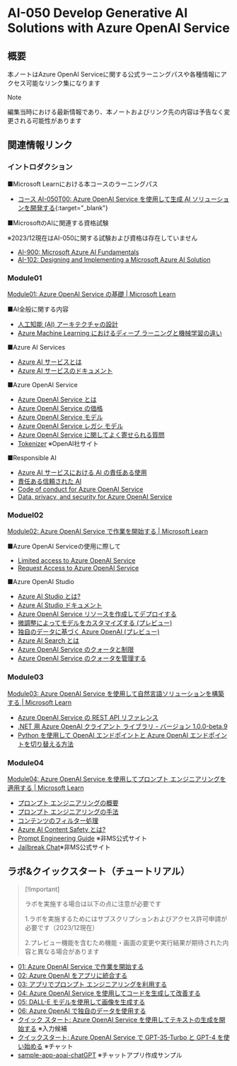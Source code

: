 # AI-050 Develop Generative AI Solutions with Azure OpenAI Service

## 概要

本ノートはAzure OpenAI Serviceに関する公式ラーニングパスや各種情報にアクセス可能なリンク集になります

> [!Note]
>
>  編集当時における最新情報であり、本ノートおよびリンク先の内容は予告なく変更される可能性があります

## 関連情報リンク

### イントロダクション

■Microsoft Learnにおける本コースのラーニングパス

- [コース AI-050T00: Azure OpenAI Service を使用して生成 AI ソリューションを開発する](https://learn.microsoft.com/ja-jp/training/courses/ai-050t00){:target="_blank"}

■MicrosoftのAIに関連する資格試験

※2023/12現在はAI-050に関する試験および資格は存在していません

- [AI-900: Microsoft Azure AI Fundamentals](https://learn.microsoft.com/ja-jp/credentials/certifications/exams/ai-900/)
- [AI-102: Designing and Implementing a Microsoft Azure AI Solution](https://learn.microsoft.com/ja-jp/credentials/certifications/exams/ai-102/)

### Module01

[Module01: Azure OpenAI Service の基礎 | Microsoft Learn](https://learn.microsoft.com/ja-jp/training/modules/explore-azure-openai/)

■AI全般に関する内容

- [人工知能 (AI) アーキテクチャの設計](https://learn.microsoft.com/ja-jp/azure/architecture/ai-ml/)
- [Azure Machine Learning におけるディープ ラーニングと機械学習の違い](https://learn.microsoft.com/ja-jp/azure/machine-learning/concept-deep-learning-vs-machine-learning?view=azureml-api-2)

■Azure AI Services

- [Azure AI サービスとは](https://learn.microsoft.com/ja-jp/azure/ai-services/what-are-ai-services)
- [Azure AI サービスのドキュメント](https://learn.microsoft.com/ja-jp/azure/ai-services/)

■Azure OpenAI Service

- [Azure OpenAI Service とは](https://learn.microsoft.com/ja-jp/azure/ai-services/openai/overview)
- [Azure OpenAI Service の価格](https://azure.microsoft.com/ja-jp/pricing/details/cognitive-services/openai-service/)
- [Azure OpenAI Service モデル](https://learn.microsoft.com/ja-jp/azure/ai-services/openai/concepts/models)
- [Azure OpenAI Service レガシ モデル](https://learn.microsoft.com/ja-jp/azure/ai-services/openai/concepts/legacy-models)
- [Azure OpenAI Service に関してよく寄せられる質問](https://learn.microsoft.com/ja-jp/azure/ai-services/openai/faq)
- [Tokenizer](https://platform.openai.com/tokenizer) ※OpenAI社サイト

■Responsible AI

- [Azure AI サービスにおける AI の責任ある使用](https://learn.microsoft.com/ja-jp/azure/ai-services/responsible-use-of-ai-overview)
- [責任ある信頼された AI](https://learn.microsoft.com/ja-jp/azure/cloud-adoption-framework/innovate/best-practices/trusted-ai)
- [Code of conduct for Azure OpenAI Service](https://learn.microsoft.com/en-us/legal/cognitive-services/openai/code-of-conduct)
- [Data, privacy, and security for Azure OpenAI Service](https://learn.microsoft.com/en-us/legal/cognitive-services/openai/data-privacy)

### Moduel02

[Module02: Azure OpenAI Service で作業を開始する | Microsoft Learn](https://learn.microsoft.com/ja-jp/training/modules/get-started-openai/)

■Azure OpenAI Serviceの使用に際して

- [Limited access to Azure OpenAI Service](https://learn.microsoft.com/ja-jp/legal/cognitive-services/openai/limited-access)
- [Request Access to Azure OpenAI Service](https://aka.ms/oai/access)

■Azure OpenAI Studio

- [Azure AI Studio とは?](https://learn.microsoft.com/ja-jp/azure/ai-studio/what-is-ai-studio?tabs=home)
- [Azure AI Studio ドキュメント](https://learn.microsoft.com/ja-jp/azure/ai-studio/)
- [Azure OpenAI Service リソースを作成してデプロイする](https://learn.microsoft.com/ja-jp/azure/ai-services/openai/how-to/create-resource?pivots=web-portal)
- [微調整によってモデルをカスタマイズする (プレビュー)](https://learn.microsoft.com/ja-jp/azure/ai-services/openai/how-to/fine-tuning?pivots=programming-language-studio&tabs=turbo)
- [独自のデータに基づく Azure OpenAI (プレビュー)](https://learn.microsoft.com/ja-jp/azure/ai-services/openai/concepts/use-your-data?tabs=ai-search)
- [Azure AI Search とは](https://learn.microsoft.com/ja-jp/azure/search/search-what-is-azure-search)
- [Azure OpenAI Service のクォータと制限](https://learn.microsoft.com/ja-jp/azure/ai-services/openai/quotas-limits)
- [Azure OpenAI Service のクォータを管理する](https://learn.microsoft.com/ja-jp/azure/ai-services/openai/how-to/quota)

### Module03

[Module03: Azure OpenAI Service を使用して自然言語ソリューションを構築する | Microsoft Learn](https://learn.microsoft.com/ja-jp/training/modules/build-language-solution-azure-openai/)

- [Azure OpenAI Service の REST API リファレンス](https://learn.microsoft.com/ja-jp/azure/ai-services/openai/reference)
- [.NET 用 Azure OpenAI クライアント ライブラリ - バージョン 1.0.0-beta.9](https://learn.microsoft.com/ja-jp/dotnet/api/overview/azure/ai.openai-readme?view=azure-dotnet-preview)
- [Python を使用して OpenAI エンドポイントと Azure OpenAI エンドポイントを切り替える方法](https://learn.microsoft.com/ja-jp/azure/ai-services/openai/how-to/switching-endpoints)

### Module04

[Module04: Azure OpenAI Service を使用してプロンプト エンジニアリングを適用する | Microsoft Learn](https://learn.microsoft.com/ja-jp/training/modules/apply-prompt-engineering-azure-openai/)

- [プロンプト エンジニアリングの概要](https://learn.microsoft.com/ja-jp/azure/ai-services/openai/concepts/prompt-engineering)
- [プロンプト エンジニアリングの手法](https://learn.microsoft.com/ja-jp/azure/ai-services/openai/concepts/advanced-prompt-engineering?pivots=programming-language-chat-completions)
- [コンテンツのフィルター処理](https://learn.microsoft.com/ja-jp/azure/ai-services/openai/concepts/content-filter?tabs=warning%2Cpython)
- [Azure AI Content Safety とは?](https://learn.microsoft.com/ja-jp/azure/ai-services/content-safety/overview)
- [Prompt Engineering Guide](https://www.promptingguide.ai/jp) ※非MS公式サイト
- [Jailbreak Chat](https://www.jailbreakchat.com/)※非MS公式サイト


## ラボ&クイックスタート（チュートリアル）

>  [!Important]
>
> ラボを実施する場合は以下の点に注意が必要です
>
> 1.ラボを実施するためにはサブスクリプションおよびアクセス許可申請が必要です（2023/12現在）
>
> 2.プレビュー機能を含むため機能・画面の変更や実行結果が期待された内容と異なる場合があります

* [01: Azure OpenAI Service で作業を開始する](https://github.com/MicrosoftLearning/mslearn-openai.ja-jp/blob/main/Instructions/Labs/01-get-started-azure-openai.md)
* [02: Azure OpenAI をアプリに統合する](https://github.com/MicrosoftLearning/mslearn-openai.ja-jp/blob/main/Instructions/Labs/02-natural-language-azure-openai.md)
* [03: アプリでプロンプト エンジニアリングを利用する](https://github.com/MicrosoftLearning/mslearn-openai.ja-jp/blob/main/Instructions/Labs/03-prompt-engineering.md)
* [04: Azure OpenAI Service を使用してコードを生成して改善する](https://github.com/MicrosoftLearning/mslearn-openai.ja-jp/blob/main/Instructions/Labs/04-code-generation.md)
* [05: DALL-E モデルを使用して画像を生成する](https://github.com/MicrosoftLearning/mslearn-openai.ja-jp/blob/main/Instructions/Labs/05-generate-images.md)
* [06: Azure OpenAI で独自のデータを使用する](https://github.com/MicrosoftLearning/mslearn-openai.ja-jp/blob/main/Instructions/Labs/06-use-own-data.md)
* [クイック スタート: Azure OpenAI Service を使用してテキストの生成を開始する](https://learn.microsoft.com/ja-jp/azure/ai-services/openai/quickstart?tabs=command-line%2Cpython&pivots=programming-language-studio) ※入力候補
* [クイックスタート: Azure OpenAI Service で GPT-35-Turbo と GPT-4 を使い始める](https://learn.microsoft.com/ja-jp/azure/ai-services/openai/chatgpt-quickstart?tabs=command-line%2Cpython&pivots=programming-language-studio#playground) ※チャット
* [sample-app-aoai-chatGPT](https://github.com/microsoft/sample-app-aoai-chatGPT) ※チャットアプリ作成サンプル

